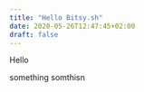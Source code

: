 ```yaml
---
title: "Hello Bitsy.sh"
date: 2020-05-26T12:47:45+02:00
draft: false
---
```

Hello

something somthisn
